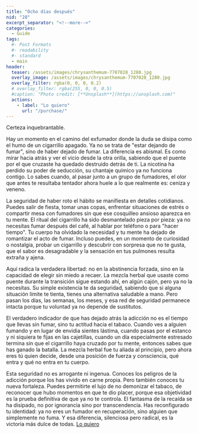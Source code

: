 ```yaml
---
title: "Ocho días después"
nid: "28"
excerpt_separator: "<!--more-->"
categories:
  - Guide
tags:
  #- Post Formats
  #- readability
  #- standard
  - main
header:
  teaser: /assets/images/chrysanthemum-7707028_1280.jpg
  overlay_image: /assets/images/chrysanthemum-7707028_1280.jpg
  overlay_filter: rgba(0, 0, 0, 0.2)
  # overlay_filter: rgba(255, 0, 0, 0.5)
  #caption: "Photo credit: [**Unsplash**](https://unsplash.com)"
  actions:
    - label: "Lo quiero"
      url: "/purchase/"
---
```


Certeza inquebrantable.

<!--more-->

Hay un momento en el camino del exfumador donde la duda se disipa como el humo de un cigarrillo apagado. Ya no se trata de "estar dejando de fumar", sino de haber dejado de fumar. La diferencia es abismal. Es como mirar hacia atrás y ver el vicio desde la otra orilla, sabiendo que el puente por el que cruzaste ha quedado destruido detrás de ti. La nicotina ha perdido su poder de seducción, su chantaje químico ya no funciona contigo. Lo sabes cuando, al pasar junto a un grupo de fumadores, el olor que antes te resultaba tentador ahora huele a lo que realmente es: ceniza y veneno.  

La seguridad de haber roto el hábito se manifiesta en detalles cotidianos. Puedes salir de fiesta, tomar unas copas, enfrentar situaciones de estrés o compartir mesa con fumadores sin que ese cosquilleo ansioso aparezca en tu mente. El ritual del cigarrillo ha sido desmantelado pieza por pieza: ya no necesitas fumar después del café, al hablar por teléfono o para "hacer tiempo". Tu cuerpo ha olvidado la necesidad y tu mente ha dejado de romantizar el acto de fumar. Incluso puedes, en un momento de curiosidad o nostalgia, probar un cigarrillo y descubrir con sorpresa que no te gusta, que el sabor es desagradable y la sensación en tus pulmones resulta extraña y ajena.  

Aquí radica la verdadera libertad: no en la abstinencia forzada, sino en la capacidad de elegir sin miedo a recaer. La mezcla herbal que usaste como puente durante la transición sigue estando ahí, en algún cajón, pero ya no la necesitas. Su simple existencia te da seguridad, sabiendo que si alguna situación límite te tienta, tienes una alternativa saludable a mano. Pero pasan los días, las semanas, los meses, y esa red de seguridad permanece intacta porque tu voluntad ya no depende de sustitutos.  

El verdadero indicador de que has dejado atrás la adicción no es el tiempo que llevas sin fumar, sino tu actitud hacia el tabaco. Cuando ves a alguien fumando y en lugar de envidia sientes lástima, cuando pasas por el estanco y ni siquiera te fijas en las cajetillas, cuando un día especialmente estresado termina sin que el cigarrillo haya cruzado por tu mente, entonces sabes que has ganado la batalla. La mezcla herbal fue tu aliada al principio, pero ahora eres tú quien decide, desde una posición de fuerza y consciencia, qué entra y qué no entra en tu cuerpo.  

Esta seguridad no es arrogante ni ingenua. Conoces los peligros de la adicción porque los has vivido en carne propia. Pero también conoces tu nueva fortaleza. Puedes permitirte el lujo de no demonizar el tabaco, de reconocer que hubo momentos en que te dio placer, porque esa objetividad es la prueba definitiva de que ya no te controla. El fantasma de la recaída se ha disipado, no por ignorancia sino por transcendencia. Has reconfigurado tu identidad: ya no eres un fumador en recuperación, sino alguien que simplemente no fuma. Y esa diferencia, silenciosa pero radical, es la victoria más dulce de todas.
[Lo quiero](../../purchase/)


